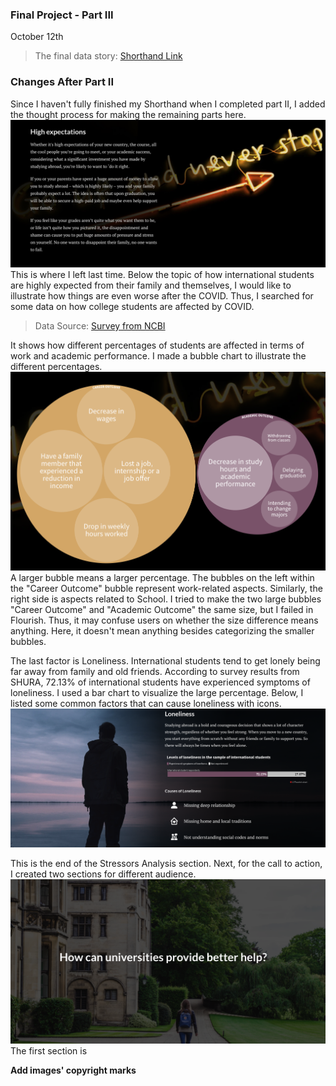 ### Final Project - Part III

October 12th 

> The final data story: [Shorthand Link](https://carnegiemellon.shorthandstories.com/international-students-stress-level/index.html)

### Changes After Part II
Since I haven't fully finished my Shorthand when I completed part II, I added the thought process for making the remaining parts here.
![High Expectations](Pictures/high_expectation.jpeg)
This is where I left last time. Below the topic of how international students are highly expected from their family and themselves, I would like to illustrate how things are even worse after the COVID. Thus, I searched for some data on how college students are affected by COVID.
> Data Source: [Survey from NCBI](https://www.ncbi.nlm.nih.gov/pmc/articles/PMC7451187/)  

It shows how different percentages of students are affected in terms of work and academic performance. I made a bubble chart to illustrate the different percentages. 
![COVID Influence on Students](Pictures/COVID_influence.png)
A larger bubble means a larger percentage. The bubbles on the left within the "Career Outcome" bubble represent work-related aspects. Similarly, the right side is aspects related to School. I tried to make the two large bubbles "Career Outcome" and "Academic Outcome" the same size, but I failed in Flourish. Thus, it may confuse users on whether the size difference means anything. Here, it doesn't mean anything besides categorizing the smaller bubbles.

The last factor is Loneliness. International students tend to get lonely being far away from family and old friends. According to survey results from SHURA, 72.13% of international students have experienced symptoms of loneliness. I used a bar chart to visualize the large percentage. Below, I listed some common factors that can cause loneliness with icons.
![Loneliness](Pictures/Loneliness.png)

This is the end of the Stressors Analysis section. Next, for the call to action, I created two sections for different audience.
![How can universities provide better help](Pictures/Universities_subtitle.png)
The first section is 


**Add images' copyright marks**

